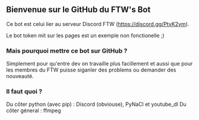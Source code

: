 ## Bienvenue sur le GitHub du FTW's Bot

Ce bot est celui lier au serveur Discord FTW (https://discord.gg/PtvK2ym).

Le bot token mit sur les pages est un exemple non fonctionelle ;)

### Mais pourquoi mettre ce bot sur GitHub ?

Simplement pour qu'entre dev on travaille plus facillement et aussi que pour les membres du FTW puisse siganler des problems ou demander des nouveauté.

### Il faut quoi ?
Du côter python (avec pip) : Discord (obviouse), PyNaCl et youtube_dl
Du côter géneral : ffmpeg
